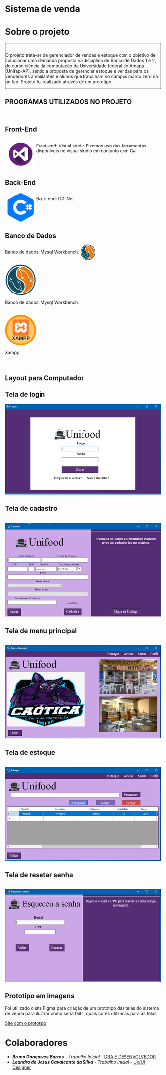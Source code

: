 # Sistema de venda


# Sobre o projeto

<div  style=" align=center ; border:1px solid black;">
 
 <p>
  <br/> O projeto trata-se de gerenciador de vendas e estoque com o objetivo de solucionar uma demanda proposta na disciplina de Banco de Dados 1 e 2, do curso ciência da         computação  da Universidade federal do Amapá (Unifap-AP), sendo a proposta de gerenciar estoque e vendas para os vendedores ambulantes e alunos que trabalham no campus marco     zero na unifap.
  Projeto foi realizado através de um prototipo.
 </p>
</div>

## PROGRAMAS UTILIZADOS NO PROJETO

<br />

 ## Front-End
 

<div style="display: flex;">
    <img align="center" height="100" width="100" src="https://github.com/doomquest3/Projetopessoal/blob/master/imagens%20para%20repositorio/VisualStudio.png">
    <div>
        <p>Front-end: Visual studio
            Fizemos uso das ferramentas disponíveis no visual studio em conjunto com C#
        </p>
    </div>
</div>
  
 
 
 
 ## Back-End
 
 <div style="display: flex;">
    <div><img align="center" height="100" width="100" src="https://github.com/doomquest3/Projetopessoal/blob/master/imagens%20para%20repositorio/C%23.png"></div>
    <div>
        <p>Back-end: C# .Net</p>
    </div>

 </div>
 
 ## Banco de Dados
 
 <p float="left">
    Banco de dados: Mysql Workbench.
    <img align="center" height="50" width="50" src="https://github.com/doomquest3/Projetopessoal/blob/master/imagens%20para%20repositorio/MySql.png">
 </p>
 
<div style="">
    <div>
        <img align="center" height="100" width="100" src="https://github.com/doomquest3/Projetopessoal/blob/master/imagens%20para%20repositorio/MySql.png">
        <p>Banco de dados: Mysql Workbench</p>
    </div>
    <br />
    <div>
        <img align="center" height="100" width="100" src="https://github.com/doomquest3/Projetopessoal/blob/master/imagens%20para%20repositorio/Xampp.png">
        <p>Xampp</p>
    </div>
</div>
  
<br />

## Layout para Computador

## Tela de login

<img src="https://github.com/doomquest3/Projetopessoal/blob/master/imagens%20para%20repositorio/TelaLogin.jpeg">

<br />

## Tela de cadastro

<br />

<img src="https://github.com/doomquest3/Projetopessoal/blob/master/imagens%20para%20repositorio/TelaCadastro.jpeg">

<br />

## Tela de menu principal

<br />

<img src="https://github.com/doomquest3/Projetopessoal/blob/master/imagens%20para%20repositorio/TelaMenu.jpeg">

<br />

## Tela de estoque

<br />

<img src="https://github.com/doomquest3/Projetopessoal/blob/master/imagens%20para%20repositorio/TelaEstoque.jpeg">

<br />

## Tela de resetar senha

<br />

<img src="https://github.com/doomquest3/Projetopessoal/blob/master/imagens%20para%20repositorio/TelaResetarSenha.jpeg">

<br />

## Prototipo em imagens

<p>
 Foi utilizado o site Figma para criação de um prototipo das telas do sistema de venda para ilustrar como seria feito, quais
 cores utilzadas para as telas
</p>

<a href="https://www.figma.com/file/ABs5NiveDjZJxHzPftF7vN/Programa-banco-de-dados?node-id=0%3A1">Site com o prototipo</a>

# Colaboradores

* ***Bruno Gonçalves Barros*** - *Trabalho Inicial* - [DBA E DESENVOLVEDOR ](https://github.com/SrMorpheus)
* ***Leandro de Jesus Cavalcante da Silva*** - *Trabalho Inicial* - [Ux/Ui Designer ](https://github.com/doomquest3)

